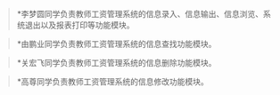 >*李梦圆同学负责教师工资管理系统的信息录入、信息输出、信息浏览、系统退出以及报表打印等功能模块。

>*由鹏业同学负责教师工资管理系统的信息查找功能模块。

>*关宏飞同学负责教师工资管理系统的信息删除功能模块。

>*高尊同学负责教师工资管理系统的信息修改功能模块。
